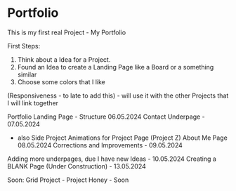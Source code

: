 # Portfolio
This is my first real Project - My Portfolio

First Steps:
1. Think about a Idea for a Project.
2. Found an Idea to create a Landing Page like a Board or a something similar
3. Choose some colors that I like
   
(Responsiveness - to late to add this) - will use it with the other Projects that I will link together

Portfolio Landing Page - Structure 06.05.2024
Contact Underpage - 07.05.2024
- also Side Project Animations for Project Page (Project Z)
About Me Page 08.05.2024
Corrections and Improvements - 09.05.2024

Adding more underpages, due I have new Ideas - 10.05.2024
Creating a BLANK Page (Under Construction) - 13.05.2024


Soon: Grid Project - Project Honey - Soon
